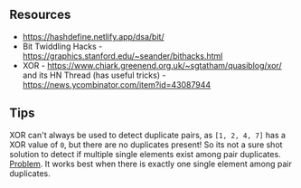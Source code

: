 ## Resources
- https://hashdefine.netlify.app/dsa/bit/
- Bit Twiddling Hacks - https://graphics.stanford.edu/~seander/bithacks.html
- XOR - https://www.chiark.greenend.org.uk/~sgtatham/quasiblog/xor/ and its HN Thread (has useful tricks) - https://news.ycombinator.com/item?id=43087944

## Tips

XOR can't always be used to detect duplicate pairs, as `[1, 2, 4, 7]` has a XOR value of `0`, but there are no duplicates present! So its not a sure shot solution to detect if multiple single elements exist among pair duplicates. [Problem](https://leetcode.com/problems/divide-array-into-equal-pairs). It works best when there is exactly one single element among pair duplicates.
